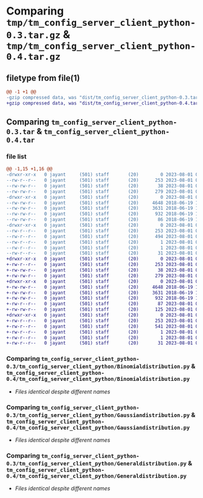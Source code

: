 # Comparing `tmp/tm_config_server_client_python-0.3.tar.gz` & `tmp/tm_config_server_client_python-0.4.tar.gz`

## filetype from file(1)

```diff
@@ -1 +1 @@
-gzip compressed data, was "dist/tm_config_server_client_python-0.3.tar", last modified: Tue Aug  1 09:38:19 2023, max compression
+gzip compressed data, was "dist/tm_config_server_client_python-0.4.tar", last modified: Tue Aug  1 09:42:26 2023, max compression
```

## Comparing `tm_config_server_client_python-0.3.tar` & `tm_config_server_client_python-0.4.tar`

### file list

```diff
@@ -1,15 +1,16 @@
-drwxr-xr-x   0 jayant     (501) staff       (20)        0 2023-08-01 09:38:19.000000 tm_config_server_client_python-0.3/
--rw-r--r--   0 jayant     (501) staff       (20)      253 2023-08-01 09:38:19.000000 tm_config_server_client_python-0.3/PKG-INFO
--rw-rw-r--   0 jayant     (501) staff       (20)       38 2023-08-01 09:38:19.000000 tm_config_server_client_python-0.3/setup.cfg
--rw-rw-r--   0 jayant     (501) staff       (20)      279 2023-08-01 09:38:03.000000 tm_config_server_client_python-0.3/setup.py
-drwxr-xr-x   0 jayant     (501) staff       (20)        0 2023-08-01 09:38:19.000000 tm_config_server_client_python-0.3/tm_config_server_client_python/
--rw-rw-r--   0 jayant     (501) staff       (20)     4648 2018-06-19 18:46:08.000000 tm_config_server_client_python-0.3/tm_config_server_client_python/Binomialdistribution.py
--rw-rw-r--   0 jayant     (501) staff       (20)     3631 2018-06-19 18:46:08.000000 tm_config_server_client_python-0.3/tm_config_server_client_python/Gaussiandistribution.py
--rw-rw-r--   0 jayant     (501) staff       (20)      932 2018-06-19 18:46:08.000000 tm_config_server_client_python-0.3/tm_config_server_client_python/Generaldistribution.py
--rw-rw-r--   0 jayant     (501) staff       (20)       86 2018-06-19 18:46:08.000000 tm_config_server_client_python-0.3/tm_config_server_client_python/__init__.py
-drwxr-xr-x   0 jayant     (501) staff       (20)        0 2023-08-01 09:38:19.000000 tm_config_server_client_python-0.3/tm_config_server_client_python.egg-info/
--rw-r--r--   0 jayant     (501) staff       (20)      253 2023-08-01 09:38:19.000000 tm_config_server_client_python-0.3/tm_config_server_client_python.egg-info/PKG-INFO
--rw-r--r--   0 jayant     (501) staff       (20)      494 2023-08-01 09:38:19.000000 tm_config_server_client_python-0.3/tm_config_server_client_python.egg-info/SOURCES.txt
--rw-r--r--   0 jayant     (501) staff       (20)        1 2023-08-01 09:38:19.000000 tm_config_server_client_python-0.3/tm_config_server_client_python.egg-info/dependency_links.txt
--rw-r--r--   0 jayant     (501) staff       (20)        1 2023-08-01 09:38:19.000000 tm_config_server_client_python-0.3/tm_config_server_client_python.egg-info/not-zip-safe
--rw-r--r--   0 jayant     (501) staff       (20)       31 2023-08-01 09:38:19.000000 tm_config_server_client_python-0.3/tm_config_server_client_python.egg-info/top_level.txt
+drwxr-xr-x   0 jayant     (501) staff       (20)        0 2023-08-01 09:42:26.000000 tm_config_server_client_python-0.4/
+-rw-r--r--   0 jayant     (501) staff       (20)      253 2023-08-01 09:42:26.000000 tm_config_server_client_python-0.4/PKG-INFO
+-rw-rw-r--   0 jayant     (501) staff       (20)       38 2023-08-01 09:42:26.000000 tm_config_server_client_python-0.4/setup.cfg
+-rw-rw-r--   0 jayant     (501) staff       (20)      279 2023-08-01 09:42:23.000000 tm_config_server_client_python-0.4/setup.py
+drwxr-xr-x   0 jayant     (501) staff       (20)        0 2023-08-01 09:42:26.000000 tm_config_server_client_python-0.4/tm_config_server_client_python/
+-rw-rw-r--   0 jayant     (501) staff       (20)     4648 2018-06-19 18:46:08.000000 tm_config_server_client_python-0.4/tm_config_server_client_python/Binomialdistribution.py
+-rw-rw-r--   0 jayant     (501) staff       (20)     3631 2018-06-19 18:46:08.000000 tm_config_server_client_python-0.4/tm_config_server_client_python/Gaussiandistribution.py
+-rw-rw-r--   0 jayant     (501) staff       (20)      932 2018-06-19 18:46:08.000000 tm_config_server_client_python-0.4/tm_config_server_client_python/Generaldistribution.py
+-rw-r--r--   0 jayant     (501) staff       (20)       87 2023-08-01 09:41:27.000000 tm_config_server_client_python-0.4/tm_config_server_client_python/Pythonclient.py
+-rw-rw-r--   0 jayant     (501) staff       (20)      125 2023-08-01 09:41:59.000000 tm_config_server_client_python-0.4/tm_config_server_client_python/__init__.py
+drwxr-xr-x   0 jayant     (501) staff       (20)        0 2023-08-01 09:42:26.000000 tm_config_server_client_python-0.4/tm_config_server_client_python.egg-info/
+-rw-r--r--   0 jayant     (501) staff       (20)      253 2023-08-01 09:42:26.000000 tm_config_server_client_python-0.4/tm_config_server_client_python.egg-info/PKG-INFO
+-rw-r--r--   0 jayant     (501) staff       (20)      541 2023-08-01 09:42:26.000000 tm_config_server_client_python-0.4/tm_config_server_client_python.egg-info/SOURCES.txt
+-rw-r--r--   0 jayant     (501) staff       (20)        1 2023-08-01 09:42:26.000000 tm_config_server_client_python-0.4/tm_config_server_client_python.egg-info/dependency_links.txt
+-rw-r--r--   0 jayant     (501) staff       (20)        1 2023-08-01 09:42:26.000000 tm_config_server_client_python-0.4/tm_config_server_client_python.egg-info/not-zip-safe
+-rw-r--r--   0 jayant     (501) staff       (20)       31 2023-08-01 09:42:26.000000 tm_config_server_client_python-0.4/tm_config_server_client_python.egg-info/top_level.txt
```

### Comparing `tm_config_server_client_python-0.3/tm_config_server_client_python/Binomialdistribution.py` & `tm_config_server_client_python-0.4/tm_config_server_client_python/Binomialdistribution.py`

 * *Files identical despite different names*

### Comparing `tm_config_server_client_python-0.3/tm_config_server_client_python/Gaussiandistribution.py` & `tm_config_server_client_python-0.4/tm_config_server_client_python/Gaussiandistribution.py`

 * *Files identical despite different names*

### Comparing `tm_config_server_client_python-0.3/tm_config_server_client_python/Generaldistribution.py` & `tm_config_server_client_python-0.4/tm_config_server_client_python/Generaldistribution.py`

 * *Files identical despite different names*

